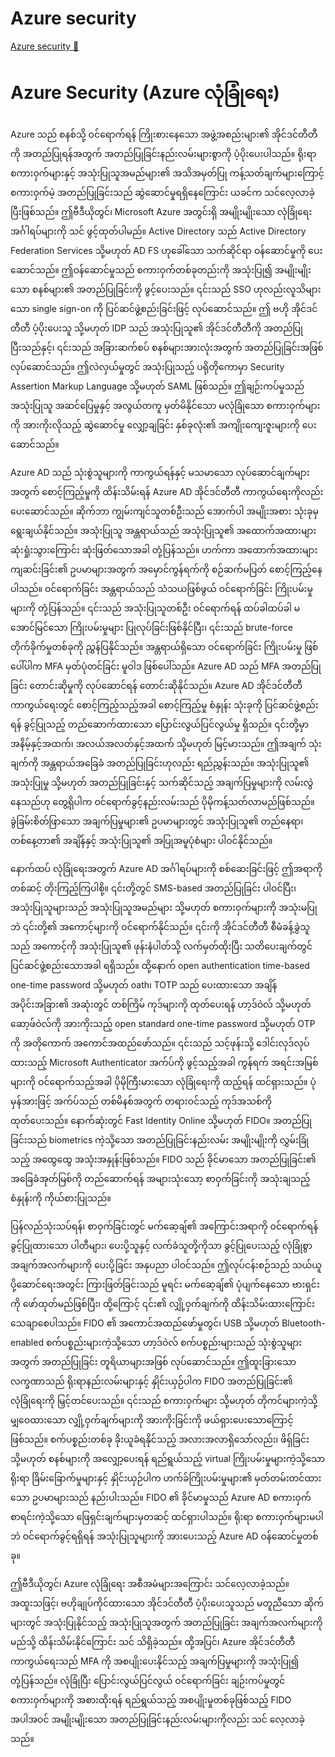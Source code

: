 # Azure security

[Azure security 🔗](https://www.coursera.org/learn/microsoft-sc-900-exam-preparation-and-practice/lecture/oJCO1/azure-security)

# Azure Security (Azure လုံခြုံရေး)

Azure သည် စနစ်သို့ ဝင်ရောက်ရန် ကြိုးစားနေသော အဖွဲ့အစည်းများ၏ အိုင်ဒင်တီတီကို အတည်ပြုရန်အတွက် အတည်ပြုခြင်းနည်းလမ်းများစွာကို ပံ့ပိုးပေးပါသည်။ ရိုးရာ စကားဝှက်များနှင့် အသုံးပြုသူအမည်များ၏ အသိအမှတ်ပြု ကန့်သတ်ချက်များကြောင့် စကားဝှက်မဲ့ အတည်ပြုခြင်းသည် ဆွဲဆောင်မှုရရှိနေကြောင်း ယခင်က သင်လေ့လာခဲ့ပြီးဖြစ်သည်။ ဤဗီဒီယိုတွင်၊ Microsoft Azure အတွင်းရှိ အမျိုးမျိုးသော လုံခြုံရေး အင်္ဂါရပ်များကို သင် ဖွင့်ထုတ်ပါမည်။ Active Directory သည် Active Directory Federation Services သို့မဟုတ် AD FS ဟုခေါ်သော သက်ဆိုင်ရာ ဝန်ဆောင်မှုကို ပေးဆောင်သည်။ ဤဝန်ဆောင်မှုသည် စကားဝှက်တစ်ခုတည်းကို အသုံးပြု၍ အမျိုးမျိုးသော စနစ်များ၏ အတည်ပြုခြင်းကို ဖွင့်ပေးသည်။ ၎င်းသည် SSO ဟုလည်းလူသိများသော single sign-on ကို ပြင်ဆင်ဖွဲ့စည်းခြင်းဖြင့် လုပ်ဆောင်သည်။ ဤ ဗဟို အိုင်ဒင်တီတီ ပံ့ပိုးပေးသူ သို့မဟုတ် IDP သည် အသုံးပြုသူ၏ အိုင်ဒင်တီတီကို အတည်ပြုပြီးသည်နှင့်၊ ၎င်းသည် အခြားဆက်စပ် စနစ်များအားလုံးအတွက် အတည်ပြုခြင်းအဖြစ် လုပ်ဆောင်သည်။ ဤလဲလှယ်မှုတွင် အသုံးပြုသည့် ပရိုတိုကောမှာ Security Assertion Markup Language သို့မဟုတ် SAML ဖြစ်သည်။ ဤချဉ်းကပ်မှုသည် အသုံးပြုသူ အဆင်ပြေမှုနှင့် အလွယ်တကူ မှတ်မိနိုင်သော မလုံခြုံသော စကားဝှက်များကို အားကိုးလိုသည့် ဆွဲဆောင်မှု လျှော့ချခြင်း နှစ်ခုလုံး၏ အကျိုးကျေးဇူးများကို ပေးဆောင်သည်။

Azure AD သည် သုံးစွဲသူများကို ကာကွယ်ရန်နှင့် မသမာသော လုပ်ဆောင်ချက်များအတွက် စောင့်ကြည့်မှုကို ထိန်းသိမ်းရန် Azure AD အိုင်ဒင်တီတီ ကာကွယ်ရေးကိုလည်း ပေးဆောင်သည်။ ဆိုက်ဘာ ကျွမ်းကျင်သူတစ်ဦးသည် အောက်ပါ အမျိုးအစား သုံးခုမှ ရွေးချယ်နိုင်သည်။ အသုံးပြုသူ အန္တရာယ်သည် အသုံးပြုသူ၏ အထောက်အထားများ ဆုံးရှုံးသွားကြောင်း ဆုံးဖြတ်သောအခါ တုံ့ပြန်သည်။ ဟက်ကာ အထောက်အထားများ ကျဆင်းခြင်း၏ ဥပမာများအတွက် အမှောင်ကွန်ရက်ကို စဉ်ဆက်မပြတ် စောင့်ကြည့်နေပါသည်။ ဝင်ရောက်ခြင်း အန္တရာယ်သည် သံသယဖြစ်ဖွယ် ဝင်ရောက်ခြင်း ကြိုးပမ်းမှုများကို တုံ့ပြန်သည်။ ၎င်းသည် အသုံးပြုသူတစ်ဦး ဝင်ရောက်ရန် ထပ်ခါထပ်ခါ မအောင်မြင်သော ကြိုးပမ်းမှုများ ပြုလုပ်ခြင်းဖြစ်နိုင်ပြီး၊ ၎င်းသည် brute-force တိုက်ခိုက်မှုတစ်ခုကို ညွှန်ပြနိုင်သည်။ အန္တရာယ်ရှိသော ဝင်ရောက်ခြင်း ကြိုးပမ်းမှု ဖြစ်ပေါ်ပါက MFA မှတ်ပုံတင်ခြင်း မူဝါဒ ဖြစ်ပေါ်သည်။ Azure AD သည် MFA အတည်ပြုခြင်း တောင်းဆိုမှုကို လုပ်ဆောင်ရန် တောင်းဆိုနိုင်သည်။ Azure AD အိုင်ဒင်တီတီ ကာကွယ်ရေးတွင် စောင့်ကြည့်သည့်အခါ စောင့်ကြည့်မှု စံနှုန်း သုံးခုကို ပြင်ဆင်ဖွဲ့စည်းရန် ခွင့်ပြုသည့် တည်ဆောက်ထားသော ပြောင်းလွယ်ပြင်လွယ်မှု ရှိသည်။ ၎င်းတို့မှာ အနိမ့်နှင့်အထက်၊ အလယ်အလတ်နှင့်အထက် သို့မဟုတ် မြင့်မားသည်။ ဤအချက် သုံးချက်ကို အန္တရာယ်အခြေခံ အတည်ပြုခြင်းဟုလည်း ရည်ညွှန်းသည်။ အသုံးပြုသူ၏ အသုံးပြုမှု သို့မဟုတ် အတည်ပြုခြင်းနှင့် သက်ဆိုင်သည့် အချက်ပြမှုများကို လမ်းလွဲနေသည်ဟု တွေ့ရှိပါက ဝင်ရောက်ခွင့်နည်းလမ်းသည် ပိုမိုကန့်သတ်လာမည်ဖြစ်သည်။ ခွဲခြမ်းစိတ်ဖြာသော အချက်ပြမှုများ၏ ဥပမာများတွင် အသုံးပြုသူ၏ တည်နေရာ၊ တစ်နေ့တာ၏ အချိန်နှင့် အသုံးပြုသူ၏ အပြုအမူပုံစံများ ပါဝင်နိုင်သည်။

နောက်ထပ် လုံခြုံရေးအတွက် Azure AD အင်္ဂါရပ်များကို စစ်ဆေးခြင်းဖြင့် ဤအရာကို တစ်ဆင့် တိုးကြည့်ကြပါစို့။ ၎င်းတို့တွင် SMS-based အတည်ပြုခြင်း ပါဝင်ပြီး၊ အသုံးပြုသူများသည် အသုံးပြုသူအမည်များ သို့မဟုတ် စကားဝှက်များကို အသုံးမပြုဘဲ ၎င်းတို့၏ အကောင့်များကို ဝင်ရောက်နိုင်သည်။ ၎င်းကို အိုင်ဒင်တီတီ စီမံခန့်ခွဲသူသည် အကောင့်ကို အသုံးပြုသူ၏ ဖုန်းနံပါတ်သို့ လက်မှတ်ထိုးပြီး သတိပေးချက်တွင် ပြင်ဆင်ဖွဲ့စည်းသောအခါ ရရှိသည်။ ထို့နောက် open authentication time-based one-time password သို့မဟုတ် oath၊ TOTP သည် ပေးထားသော အချိန်အပိုင်းအခြား၏ အဆုံးတွင် တစ်ကြိမ် ကုဒ်များကို ထုတ်ပေးရန် ဟာ့ဒ်ဝဲလ် သို့မဟုတ် ဆော့ဖ်ဝဲလ်ကို အားကိုးသည့် open standard one-time password သို့မဟုတ် OTP ကို အတိုကောက် အကောင်အထည်ဖော်သည်။ ၎င်းသည် သင့်ဖုန်းသို့ ဒေါင်းလုဒ်လုပ်ထားသည့် Microsoft Authenticator အက်ပ်ကို ဖွင့်သည့်အခါ ကွန်ရက် အရင်းအမြစ်များကို ဝင်ရောက်သည့်အခါ ပိုမိုကြီးမားသော လုံခြုံရေးကို ထည့်ရန် ထင်ရှားသည်။ ပုံမှန်အားဖြင့် အက်ပ်သည် တစ်မိနစ်အတွက် တရားဝင်သည့် ကုဒ်အသစ်ကို ထုတ်ပေးသည်။ နောက်ဆုံးတွင် Fast Identity Online သို့မဟုတ် FIDO။ အတည်ပြုခြင်းသည် biometrics ကဲ့သို့သော အတည်ပြုခြင်းနည်းလမ်း အမျိုးမျိုးကို လွှမ်းခြုံသည့် အထွေထွေ အသုံးအနှုန်းဖြစ်သည်။ FIDO သည် ခိုင်မာသော အတည်ပြုခြင်း၏ အခြေခံအုတ်မြစ်ကို တည်ဆောက်ရန် အများသုံးသော့ စာဝှက်ခြင်းကို အသုံးချသည့် စံနှုန်းကို ကိုယ်စားပြုသည်။

ပြန်လည်သုံးသပ်ရန်၊ စာဝှက်ခြင်းတွင် မက်ဆေ့ချ်၏ အကြောင်းအရာကို ဝင်ရောက်ရန် ခွင့်ပြုထားသော ပါတီများ၊ ပေးပို့သူနှင့် လက်ခံသူတို့ကိုသာ ခွင့်ပြုပေးသည့် လုံခြုံစွာ အချက်အလက်များကို ပေးပို့ခြင်း အနုပညာ ပါဝင်သည်။ ဤလုပ်ငန်းစဉ်သည် သယ်ယူပို့ဆောင်ရေးအတွင်း ကြားဖြတ်ခြင်းသည် မူရင်း မက်ဆေ့ချ်၏ ပုံပျက်နေသော ဗားရှင်းကို ဖော်ထုတ်မည်ဖြစ်ပြီး၊ ထို့ကြောင့် ၎င်း၏ လျှို့ဝှက်ချက်ကို ထိန်းသိမ်းထားကြောင်း သေချာစေပါသည်။ FIDO ၏ အကောင်အထည်ဖော်မှုတွင်၊ USB သို့မဟုတ် Bluetooth-enabled စက်ပစ္စည်းများကဲ့သို့သော ဟာ့ဒ်ဝဲလ် စက်ပစ္စည်းများသည် သုံးစွဲသူများအတွက် အတည်ပြုခြင်း တူရိယာများအဖြစ် လုပ်ဆောင်သည်။ ဤထူးခြားသော လက္ခဏာသည် ရိုးရာနည်းလမ်းများနှင့် နှိုင်းယှဉ်ပါက FIDO အတည်ပြုခြင်း၏ လုံခြုံရေးကို မြှင့်တင်ပေးသည်။ ၎င်းသည် စကားဝှက်များ သို့မဟုတ် တိုကင်များကဲ့သို့ မျှဝေထားသော လျှို့ဝှက်ချက်များကို အားကိုးခြင်းကို ဖယ်ရှားပေးသောကြောင့်ဖြစ်သည်။ စက်ပစ္စည်းတစ်ခု ခိုးယူခံရနိုင်သည့် အလားအလာရှိသော်လည်း၊ ဖိရှ်ခြင်း သို့မဟုတ် စနစ်များကို အလျှော့ပေးရန် ရည်ရွယ်သည့် virtual ကြိုးပမ်းမှုများကဲ့သို့သော ရိုးရာ ခြိမ်းခြောက်မှုများနှင့် နှိုင်းယှဉ်ပါက ဟက်ခ်ကြိုးပမ်းမှုများ၏ မှတ်တမ်းတင်ထားသော ဥပမာများသည် နည်းပါးသည်။ FIDO ၏ ခိုင်မာမှုသည် Azure AD စကားဝှက် စာရင်းကဲ့သို့သော ဖြေရှင်းချက်များမှတဆင့် ထင်ရှားပါသည်။ ရိုးရာ စကားဝှက်များမပါဘဲ ဝင်ရောက်ခွင့်ရရှိရန် အသုံးပြုသူများကို အားပေးသည့် Azure AD ဝန်ဆောင်မှုတစ်ခု။

ဤဗီဒီယိုတွင်၊ Azure လုံခြုံရေး အစီအမံများအကြောင်း သင်လေ့လာခဲ့သည်။ အထူးသဖြင့်၊ ဗဟိုချုပ်ကိုင်ထားသော အိုင်ဒင်တီတီ ပံ့ပိုးပေးသူသည် မတူညီသော ဆိုက်များတွင် အသုံးပြုနိုင်သည့် အသုံးပြုသူအတွက် အတည်ပြုခြင်း အချက်အလက်များကို မည်သို့ ထိန်းသိမ်းနိုင်ကြောင်း သင် သိရှိခဲ့သည်။ ထို့အပြင်၊ Azure အိုင်ဒင်တီတီ ကာကွယ်ရေးသည် MFA ကို အစပျိုးပေးနိုင်သည့် အချက်ပြမှုများကို အသုံးပြု၍ တုံ့ပြန်သည်။ လုံခြုံပြီး ပြောင်းလွယ်ပြင်လွယ် ဝင်ရောက်ခြင်း ချဉ်းကပ်မှုတွင် စကားဝှက်များကို အစားထိုးရန် ရည်ရွယ်သည့် အစပျိုးမှုတစ်ခုဖြစ်သည့် FIDO အပါအဝင် အမျိုးမျိုးသော အတည်ပြုခြင်းနည်းလမ်းများကိုလည်း သင် လေ့လာခဲ့သည်။
